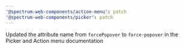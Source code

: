 ```yaml
---
'@spectrum-web-components/action-menu': patch
'@spectrum-web-components/picker': patch
---
```


Updated the attribute name from `forcePopover` to `force-popover` in the Picker and Action menu documentation
